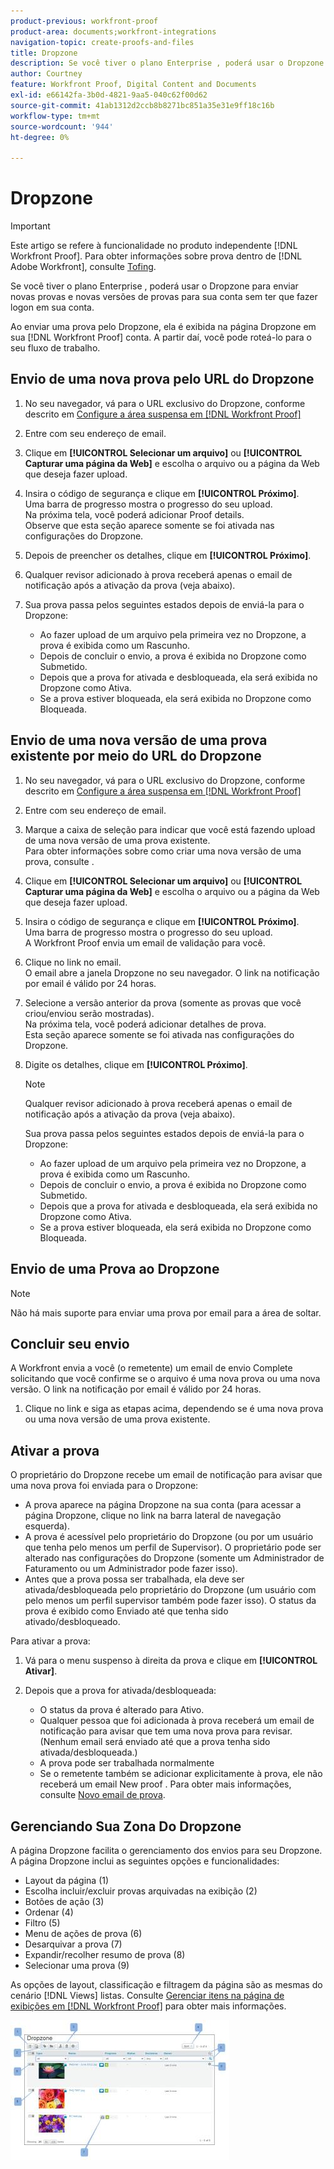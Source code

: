 ```yaml
---
product-previous: workfront-proof
product-area: documents;workfront-integrations
navigation-topic: create-proofs-and-files
title: Dropzone
description: Se você tiver o plano Enterprise , poderá usar o Dropzone para enviar novas provas e novas versões de provas para sua conta sem ter que fazer logon em sua conta.
author: Courtney
feature: Workfront Proof, Digital Content and Documents
exl-id: e66142fa-3b0d-4821-9aa5-040c62f00d62
source-git-commit: 41ab1312d2ccb8b8271bc851a35e31e9ff18c16b
workflow-type: tm+mt
source-wordcount: '944'
ht-degree: 0%

---
```


# Dropzone

>[!IMPORTANT]
>
>Este artigo se refere à funcionalidade no produto independente [!DNL Workfront Proof]. Para obter informações sobre prova dentro de [!DNL Adobe Workfront], consulte [Tofing](../../../review-and-approve-work/proofing/proofing.md).

Se você tiver o plano Enterprise , poderá usar o Dropzone para enviar novas provas e novas versões de provas para sua conta sem ter que fazer logon em sua conta.

Ao enviar uma prova pelo Dropzone, ela é exibida na página Dropzone em sua [!DNL Workfront Proof] conta. A partir daí, você pode roteá-lo para o seu fluxo de trabalho.

## Envio de uma nova prova pelo URL do Dropzone

1. No seu navegador, vá para o URL exclusivo do Dropzone, conforme descrito em [Configure a área suspensa em [!DNL Workfront Proof]](../../../workfront-proof/wp-acct-admin/account-settings/configure-dropzone-in-wp.md)
1. Entre com seu endereço de email.
1. Clique em **[!UICONTROL Selecionar um arquivo]** ou **[!UICONTROL Capturar uma página da Web]** e escolha o arquivo ou a página da Web que deseja fazer upload.

1. Insira o código de segurança e clique em **[!UICONTROL Próximo]**.\
   Uma barra de progresso mostra o progresso do seu upload.\
   Na próxima tela, você poderá adicionar Proof details.\
   Observe que esta seção aparece somente se foi ativada nas configurações do Dropzone.

1. Depois de preencher os detalhes, clique em **[!UICONTROL Próximo]**.
1. Qualquer revisor adicionado à prova receberá apenas o email de notificação após a ativação da prova (veja abaixo).
1. Sua prova passa pelos seguintes estados depois de enviá-la para o Dropzone:

   * Ao fazer upload de um arquivo pela primeira vez no Dropzone, a prova é exibida como um Rascunho.
   * Depois de concluir o envio, a prova é exibida no Dropzone como Submetido.
   * Depois que a prova for ativada e desbloqueada, ela será exibida no Dropzone como Ativa.
   * Se a prova estiver bloqueada, ela será exibida no Dropzone como Bloqueada.

## Envio de uma nova versão de uma prova existente por meio do URL do Dropzone

1. No seu navegador, vá para o URL exclusivo do Dropzone, conforme descrito em [Configure a área suspensa em [!DNL Workfront Proof]](../../../workfront-proof/wp-acct-admin/account-settings/configure-dropzone-in-wp.md)
1. Entre com seu endereço de email.
1. Marque a caixa de seleção para indicar que você está fazendo upload de uma nova versão de uma prova existente.\
   Para obter informações sobre como criar uma nova versão de uma prova, consulte .
1. Clique em **[!UICONTROL Selecionar um arquivo]** ou **[!UICONTROL Capturar uma página da Web]** e escolha o arquivo ou a página da Web que deseja fazer upload.

1. Insira o código de segurança e clique em **[!UICONTROL Próximo]**.\
   Uma barra de progresso mostra o progresso do seu upload.\
   A Workfront Proof envia um email de validação para você.

1. Clique no link no email.\
   O email abre a janela Dropzone no seu navegador. O link na notificação por email é válido por 24 horas.
1. Selecione a versão anterior da prova (somente as provas que você criou/enviou serão mostradas).\
   Na próxima tela, você poderá adicionar detalhes de prova.\
   Esta seção aparece somente se foi ativada nas configurações do Dropzone.

1. Digite os detalhes, clique em **[!UICONTROL Próximo]**.

   >[!NOTE]
   >
   >Qualquer revisor adicionado à prova receberá apenas o email de notificação após a ativação da prova (veja abaixo).

   Sua prova passa pelos seguintes estados depois de enviá-la para o Dropzone:

   * Ao fazer upload de um arquivo pela primeira vez no Dropzone, a prova é exibida como um Rascunho.
   * Depois de concluir o envio, a prova é exibida no Dropzone como Submetido.
   * Depois que a prova for ativada e desbloqueada, ela será exibida no Dropzone como Ativa.
   * Se a prova estiver bloqueada, ela será exibida no Dropzone como Bloqueada.

## Envio de uma Prova ao Dropzone

>[!NOTE]
>
>Não há mais suporte para enviar uma prova por email para a área de soltar.


## Concluir seu envio

A Workfront envia a você (o remetente) um email de envio Complete solicitando que você confirme se o arquivo é uma nova prova ou uma nova versão. O link na notificação por email é válido por 24 horas.

1. Clique no link e siga as etapas acima, dependendo se é uma nova prova ou uma nova versão de uma prova existente.

## Ativar a prova

O proprietário do Dropzone recebe um email de notificação para avisar que uma nova prova foi enviada para o Dropzone:

* A prova aparece na página Dropzone na sua conta (para acessar a página Dropzone, clique no link na barra lateral de navegação esquerda).
* A prova é acessível pelo proprietário do Dropzone (ou por um usuário que tenha pelo menos um perfil de Supervisor). O proprietário pode ser alterado nas configurações do Dropzone (somente um Administrador de Faturamento ou um Administrador pode fazer isso).
* Antes que a prova possa ser trabalhada, ela deve ser ativada/desbloqueada pelo proprietário do Dropzone (um usuário com pelo menos um perfil supervisor também pode fazer isso). O status da prova é exibido como Enviado até que tenha sido ativado/desbloqueado.

Para ativar a prova:

1. Vá para o menu suspenso à direita da prova e clique em **[!UICONTROL Ativar]**.
1. Depois que a prova for ativada/desbloqueada:

   * O status da prova é alterado para Ativo.
   * Qualquer pessoa que foi adicionada à prova receberá um email de notificação para avisar que tem uma nova prova para revisar. (Nenhum email será enviado até que a prova tenha sido ativada/desbloqueada.)
   * A prova pode ser trabalhada normalmente
   * Se o remetente também se adicionar explicitamente à prova, ele não receberá um email New proof . Para obter mais informações, consulte [Novo email de prova](../../../workfront-proof/wp-emailsntfctns/proof-notifications-and-reminders/new-proof-email.md).

## Gerenciando Sua Zona Do Dropzone

A página Dropzone facilita o gerenciamento dos envios para seu Dropzone. A página Dropzone inclui as seguintes opções e funcionalidades:

* Layout da página (1)
* Escolha incluir/excluir provas arquivadas na exibição (2)
* Botões de ação (3)
* Ordenar (4)
* Filtro (5)
* Menu de ações de prova (6)
* Desarquivar a prova (7)
* Expandir/recolher resumo de prova (8)
* Selecionar uma prova (9)

As opções de layout, classificação e filtragem da página são as mesmas do cenário [!DNL Views] listas. Consulte [Gerenciar itens na página de exibições em [!DNL Workfront Proof]](../../../workfront-proof/wp-work-proofsfiles/manage-your-work/manage-items-on-views-page.md) para obter mais informações.

![New_Dropzone_design_Feb_2013_.jpg](assets/new-dropzone-design--feb-2013--350x224.jpg)
